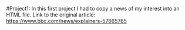 #Project1:
In this first project I had to copy a news of my interest into an HTML file.
Link to the original article: https://www.bbc.com/news/explainers-57665765